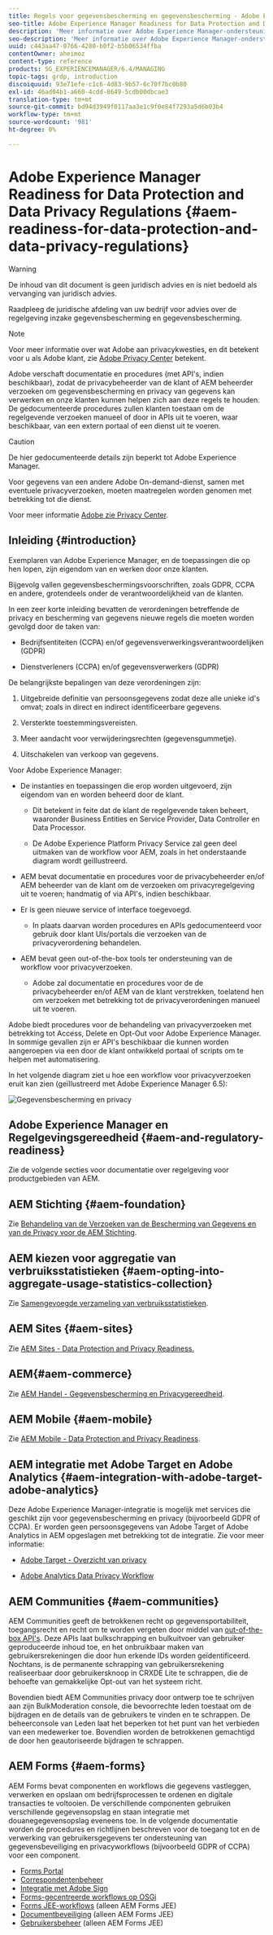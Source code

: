 ```yaml
---
title: Regels voor gegevensbescherming en gegevensbescherming - Adobe Experience Manager-gereedheid
seo-title: Adobe Experience Manager Readiness for Data Protection and Data Privacy Regulations; zoals GDPR, CCPA, enz.
description: 'Meer informatie over Adobe Experience Manager-ondersteuning voor de verschillende Data Protection and Data Privacy Regulations; met inbegrip van de algemene gegevensbeschermingsverordening van de EU (GDPR), de California Consumer Privacy Act en de wijze waarop een nieuw AEM-project moet worden uitgevoerd. '
seo-description: 'Meer informatie over Adobe Experience Manager-ondersteuning voor de verschillende Data Protection and Data Privacy Regulations; met inbegrip van de algemene gegevensbeschermingsverordening van de EU (GDPR), de California Consumer Privacy Act en de wijze waarop een nieuw AEM-project moet worden uitgevoerd. '
uuid: c443aa47-0766-4280-b0f2-b5b06534ffba
contentOwner: aheimoz
content-type: reference
products: SG_EXPERIENCEMANAGER/6.4/MANAGING
topic-tags: grdp, introduction
discoiquuid: 93e71efe-c1c6-4d83-9b57-6c70f7bc0b80
exl-id: 46ad04b1-a660-4cdd-8649-5cdb00dbcae3
translation-type: tm+mt
source-git-commit: bd94d3949f0117aa3e1c9f0e84f7293a5d6b03b4
workflow-type: tm+mt
source-wordcount: '981'
ht-degree: 0%

---
```


# Adobe Experience Manager Readiness for Data Protection and Data Privacy Regulations {#aem-readiness-for-data-protection-and-data-privacy-regulations}

>[!WARNING]
>
>De inhoud van dit document is geen juridisch advies en is niet bedoeld als vervanging van juridisch advies.
>
>Raadpleeg de juridische afdeling van uw bedrijf voor advies over de regelgeving inzake gegevensbescherming en gegevensbescherming.

>[!NOTE]
>
>Voor meer informatie over wat Adobe aan privacykwesties, en dit betekent voor u als Adobe klant, zie [Adobe Privacy Center](https://www.adobe.com/privacy.html) betekent.

Adobe verschaft documentatie en procedures (met API&#39;s, indien beschikbaar), zodat de privacybeheerder van de klant of AEM beheerder verzoeken om gegevensbescherming en privacy van gegevens kan verwerken en onze klanten kunnen helpen zich aan deze regels te houden. De gedocumenteerde procedures zullen klanten toestaan om de regelgevende verzoeken manueel of door in APIs uit te voeren, waar beschikbaar, van een extern portaal of een dienst uit te voeren.

>[!CAUTION]
>
>De hier gedocumenteerde details zijn beperkt tot Adobe Experience Manager.
>
>Voor gegevens van een andere Adobe On-demand-dienst, samen met eventuele privacyverzoeken, moeten maatregelen worden genomen met betrekking tot die dienst.
>
>Voor meer informatie [Adobe zie Privacy Center](https://www.adobe.com/privacy.html).

## Inleiding {#introduction}

Exemplaren van Adobe Experience Manager, en de toepassingen die op hen lopen, zijn eigendom van en werken door onze klanten.

Bijgevolg vallen gegevensbeschermingsvoorschriften, zoals GDPR, CCPA en andere, grotendeels onder de verantwoordelijkheid van de klanten.

In een zeer korte inleiding bevatten de verordeningen betreffende de privacy en bescherming van gegevens nieuwe regels die moeten worden gevolgd door de taken van:

* Bedrijfsentiteiten (CCPA) en/of gegevensverwerkingsverantwoordelijken (GDPR)

* Dienstverleners (CCPA) en/of gegevensverwerkers (GDPR)

De belangrijkste bepalingen van deze verordeningen zijn:

1. Uitgebreide definitie van persoonsgegevens zodat deze alle unieke id&#39;s omvat; zoals in direct en indirect identificeerbare gegevens.

2. Versterkte toestemmingsvereisten.

3. Meer aandacht voor verwijderingsrechten (gegevensgummetje).

4. Uitschakelen van verkoop van gegevens.

Voor Adobe Experience Manager:

* De instanties en toepassingen die erop worden uitgevoerd, zijn eigendom van en worden beheerd door de klant.

   * Dit betekent in feite dat de klant de regelgevende taken beheert, waaronder Business Entities en Service Provider, Data Controller en Data Processor.

   * De Adobe Experience Platform Privacy Service zal geen deel uitmaken van de workflow voor AEM, zoals in het onderstaande diagram wordt geïllustreerd.

* AEM bevat documentatie en procedures voor de privacybeheerder en/of AEM beheerder van de klant om de verzoeken om privacyregelgeving uit te voeren; handmatig of via API&#39;s, indien beschikbaar.

* Er is geen nieuwe service of interface toegevoegd.

   * In plaats daarvan worden procedures en APIs gedocumenteerd voor gebruik door klant UIs/portals die verzoeken van de privacyverordening behandelen.

* AEM bevat geen out-of-the-box tools ter ondersteuning van de workflow voor privacyverzoeken.

   * Adobe zal documentatie en procedures voor de de privacybeheerder en/of AEM van de klant verstrekken, toelatend hen om verzoeken met betrekking tot de privacyverordeningen manueel uit te voeren.

Adobe biedt procedures voor de behandeling van privacyverzoeken met betrekking tot Access, Delete en Opt-Out voor Adobe Experience Manager. In sommige gevallen zijn er API&#39;s beschikbaar die kunnen worden aangeroepen via een door de klant ontwikkeld portaal of scripts om te helpen met automatisering.

In het volgende diagram ziet u hoe een workflow voor privacyverzoeken eruit kan zien (geïllustreerd met Adobe Experience Manager 6.5):

![Gegevensbescherming en privacy](assets/data-protection-and-privacy-01.png)

## Adobe Experience Manager en Regelgevingsgereedheid {#aem-and-regulatory-readiness}

Zie de volgende secties voor documentatie over regelgeving voor productgebieden van AEM.

## AEM Stichting {#aem-foundation}

Zie [Behandeling van de Verzoeken van de Bescherming van Gegevens en van de Privacy voor de AEM Stichting](/help/sites-administering/handling-gdpr-requests-for-aem-platform.md).

## AEM kiezen voor aggregatie van verbruiksstatistieken {#aem-opting-into-aggregate-usage-statistics-collection}

Zie [Samengevoegde verzameling van verbruiksstatistieken](/help/sites-deploying/opt-in-aggregated-usage-statistics.md).

## AEM Sites {#aem-sites}

Zie [AEM Sites - Data Protection and Privacy Readiness.](/help/sites-administering/gdpr-compliance-sites.md)

## AEM{#aem-commerce}

Zie [AEM Handel - Gegevensbescherming en Privacygereedheid](/help/sites-administering/gdpr-compliance-commerce.md).

## AEM Mobile {#aem-mobile}

Zie [AEM Mobile - Data Protection and Privacy Readiness](/help/mobile/aem-mobile-gdpr-compliance.md).

## AEM integratie met Adobe Target en Adobe Analytics {#aem-integration-with-adobe-target-adobe-analytics}

Deze Adobe Experience Manager-integratie is mogelijk met services die geschikt zijn voor gegevensbescherming en privacy (bijvoorbeeld GDPR of CCPA). Er worden geen persoonsgegevens van Adobe Target of Adobe Analytics in AEM opgeslagen met betrekking tot de integratie.
Zie voor meer informatie:

* [Adobe Target - Overzicht van privacy](https://docs.adobe.com/content/help/en/target/using/implement-target/before-implement/privacy/privacy.html)

* [Adobe Analytics Data Privacy Workflow](https://docs.adobe.com/content/help/en/analytics/admin/data-governance/an-gdpr-workflow.html)

## AEM Communities {#aem-communities}

AEM Communities geeft de betrokkenen recht op gegevensportabiliteit, toegangsrecht en recht om te worden vergeten door middel van [out-of-the-box API&#39;s](/help/communities/user-ugc-management-service.md). Deze APIs laat bulkschrapping en bulkuitvoer van gebruiker geproduceerde inhoud toe, en het onbruikbaar maken van gebruikersrekeningen die door hun erkende IDs worden geïdentificeerd. Nochtans, is de permanente schrapping van gebruikersrekening realiseerbaar door gebruikersknoop in CRXDE Lite te schrappen, die de behoefte van gemakkelijke Opt-out van het systeem richt.

Bovendien biedt AEM Communities privacy door ontwerp toe te schrijven aan zijn BulkModeration console, die bevoorrechte leden toestaat om de bijdragen en de details van de gebruikers te vinden en te schrappen. De beheerconsole van Leden laat het beperken tot het punt van het verbieden van een medewerker toe. Bovendien worden de betrokkenen gemachtigd de door hen geautoriseerde bijdragen te schrappen.

## AEM Forms {#aem-forms}

AEM Forms bevat componenten en workflows die gegevens vastleggen, verwerken en opslaan om bedrijfsprocessen te ordenen en digitale transacties te voltooien. De verschillende componenten gebruiken verschillende gegevensopslag en staan integratie met douanegegevensopslag eveneens toe. In de volgende documentatie worden de procedures en richtlijnen beschreven voor de toegang tot en de verwerking van gebruikersgegevens ter ondersteuning van gegevensbeveiliging en privacyworkflows (bijvoorbeeld GDPR of CCPA) voor een component.

* [Forms Portal](/help/forms/using/forms-portal-handling-user-data.md)
* [Correspondentenbeheer](/help/forms/using/correspondence-management-handling-user-data.md)
* [Integratie met Adobe Sign](/help/forms/using/integration-adobe-sign-handling-user-data.md)
* [Forms-gecentreerde workflows op OSGi](/help/forms/using/forms-workflow-osgi-handling-user-data.md)
* [Forms JEE-workflows](/help/forms/using/forms-workflow-jee-handling-user-data.md)  (alleen AEM Forms JEE)
* [Documentbeveiliging](/help/forms/using/document-security-handling-user-data.md)  (alleen AEM Forms JEE)
* [Gebruikersbeheer](/help/forms/using/user-management-handling-user-data.md)  (alleen AEM Forms JEE)
